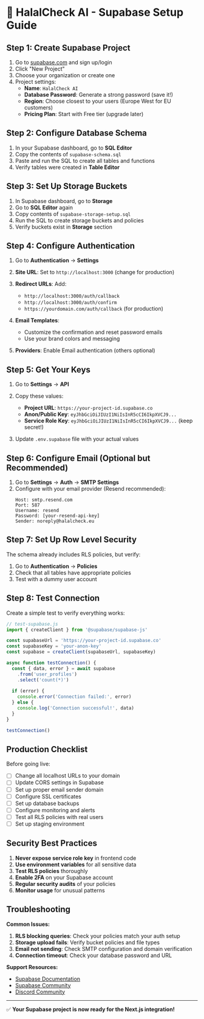 # 🚀 HalalCheck AI - Supabase Setup Guide

## **Step 1: Create Supabase Project**

1. Go to [supabase.com](https://supabase.com) and sign up/login
2. Click "New Project"
3. Choose your organization or create one
4. Project settings:
   - **Name**: `HalalCheck AI`
   - **Database Password**: Generate a strong password (save it!)
   - **Region**: Choose closest to your users (Europe West for EU customers)
   - **Pricing Plan**: Start with Free tier (upgrade later)

## **Step 2: Configure Database Schema**

1. In your Supabase dashboard, go to **SQL Editor**
2. Copy the contents of `supabase-schema.sql`
3. Paste and run the SQL to create all tables and functions
4. Verify tables were created in **Table Editor**

## **Step 3: Set Up Storage Buckets**

1. In Supabase dashboard, go to **Storage**
2. Go to **SQL Editor** again
3. Copy contents of `supabase-storage-setup.sql`
4. Run the SQL to create storage buckets and policies
5. Verify buckets exist in **Storage** section

## **Step 4: Configure Authentication**

1. Go to **Authentication** → **Settings**
2. **Site URL**: Set to `http://localhost:3000` (change for production)
3. **Redirect URLs**: Add:
   - `http://localhost:3000/auth/callback`
   - `http://localhost:3000/auth/confirm`
   - `https://yourdomain.com/auth/callback` (for production)

4. **Email Templates**:
   - Customize the confirmation and reset password emails
   - Use your brand colors and messaging

5. **Providers**: Enable Email authentication (others optional)

## **Step 5: Get Your Keys**

1. Go to **Settings** → **API**
2. Copy these values:
   - **Project URL**: `https://your-project-id.supabase.co`
   - **Anon/Public Key**: `eyJhbGciOiJIUzI1NiIsInR5cCI6IkpXVCJ9...`
   - **Service Role Key**: `eyJhbGciOiJIUzI1NiIsInR5cCI6IkpXVCJ9...` (keep secret!)

3. Update `.env.supabase` file with your actual values

## **Step 6: Configure Email (Optional but Recommended)**

1. Go to **Settings** → **Auth** → **SMTP Settings**
2. Configure with your email provider (Resend recommended):
   ```
   Host: smtp.resend.com
   Port: 587
   Username: resend
   Password: [your-resend-api-key]
   Sender: noreply@halalcheck.eu
   ```

## **Step 7: Set Up Row Level Security**

The schema already includes RLS policies, but verify:

1. Go to **Authentication** → **Policies**
2. Check that all tables have appropriate policies
3. Test with a dummy user account

## **Step 8: Test Connection**

Create a simple test to verify everything works:

```javascript
// test-supabase.js
import { createClient } from '@supabase/supabase-js'

const supabaseUrl = 'https://your-project-id.supabase.co'
const supabaseKey = 'your-anon-key'
const supabase = createClient(supabaseUrl, supabaseKey)

async function testConnection() {
  const { data, error } = await supabase
    .from('user_profiles')
    .select('count(*)')
  
  if (error) {
    console.error('Connection failed:', error)
  } else {
    console.log('Connection successful!', data)
  }
}

testConnection()
```

## **Production Checklist**

Before going live:

- [ ] Change all localhost URLs to your domain
- [ ] Update CORS settings in Supabase
- [ ] Set up proper email sender domain
- [ ] Configure SSL certificates
- [ ] Set up database backups
- [ ] Configure monitoring and alerts
- [ ] Test all RLS policies with real users
- [ ] Set up staging environment

## **Security Best Practices**

1. **Never expose service role key** in frontend code
2. **Use environment variables** for all sensitive data
3. **Test RLS policies** thoroughly
4. **Enable 2FA** on your Supabase account
5. **Regular security audits** of your policies
6. **Monitor usage** for unusual patterns

## **Troubleshooting**

**Common Issues:**

1. **RLS blocking queries**: Check your policies match your auth setup
2. **Storage upload fails**: Verify bucket policies and file types
3. **Email not sending**: Check SMTP configuration and domain verification
4. **Connection timeout**: Check your database password and URL

**Support Resources:**

- [Supabase Documentation](https://supabase.com/docs)
- [Supabase Community](https://github.com/supabase/supabase/discussions)
- [Discord Community](https://discord.supabase.com/)

---

✅ **Your Supabase project is now ready for the Next.js integration!**